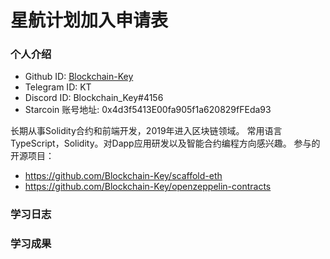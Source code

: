 

# 星航计划加入申请表

### 个人介绍

* Github ID: [Blockchain-Key](https://github.com/Blockchain-Key)
* Telegram ID: KT
* Discord ID: Blockchain_Key#4156
* Starcoin 账号地址: 0x4d3f5413E00fa905f1a620829fFEda93

长期从事Solidity合约和前端开发，2019年进入区块链领域。
常用语言 TypeScript，Solidity。对Dapp应用研发以及智能合约编程方向感兴趣。
参与的开源项目：

* https://github.com/Blockchain-Key/scaffold-eth
* https://github.com/Blockchain-Key/openzeppelin-contracts

### 学习日志



### 学习成果







